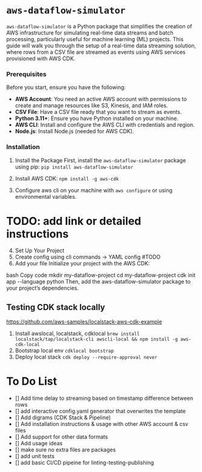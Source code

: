 # `aws-dataflow-simulator`
`aws-dataflow-simulator` is a Python package that simplifies the creation of AWS infrastructure for simulating real-time data streams and batch processing, particularly useful for machine learning (ML) projects. This guide will walk you through the setup of a real-time data streaming solution, where rows from a CSV file are streamed as events using AWS services provisioned with AWS CDK.

### Prerequisites
Before you start, ensure you have the following:

* **AWS Account**: You need an active AWS account with permissions to create and manage resources like S3, Kinesis, and IAM roles.
* **CSV File**: Have a CSV file ready that you want to stream as events.
* **Python 3.11+**: Ensure you have Python installed on your machine.
* **AWS CLI**: Install and configure the AWS CLI with credentials and region.
* **Node.js**: Install Node.js (needed for AWS CDK).

### Installation
1. Install the Package
First, install the `aws-dataflow-simulator` package using pip: `pip install aws-dataflow-simulator`

2. Install AWS CDK: `npm install -g aws-cdk`
3. Configure aws cli on your machine with `aws configure` or using environmental variables.
# TODO: add link or detailed instructions

4. Set Up Your Project
1. Create config using cli commands -> YAML config #TODO
2. Add your file
Initialize your project with the AWS CDK:

bash
Copy code
mkdir my-dataflow-project
cd my-dataflow-project
cdk init app --language python
Then, add the aws-dataflow-simulator package to your project’s dependencies.

## Testing CDK stack locally
https://github.com/aws-samples/localstack-aws-cdk-example
1. Install awslocal, localstack, cdklocal
`brew install localstack/tap/localstack-cli awscli-local && npm install -g aws-cdk-local`
2. Bootstrap local env
`cdklocal bootstrap`
3. Deploy local stack
`cdk deploy --require-approval never`

# To Do List
- [] Add time delay to streaming based on timestamp difference between rows
- [] add interactive config.yaml generator that overwrites the template
- [] Add digrams (CDK Stack & Pipeline)
- [] Add installation instructions & usage with other AWS account & csv files
- [] Add support for other data formats
- [] Add usage ideas
- [] make sure no extra files are packages
- [] add unit tests
- [] add basic CI/CD pipeine for linting-testing-publishing

